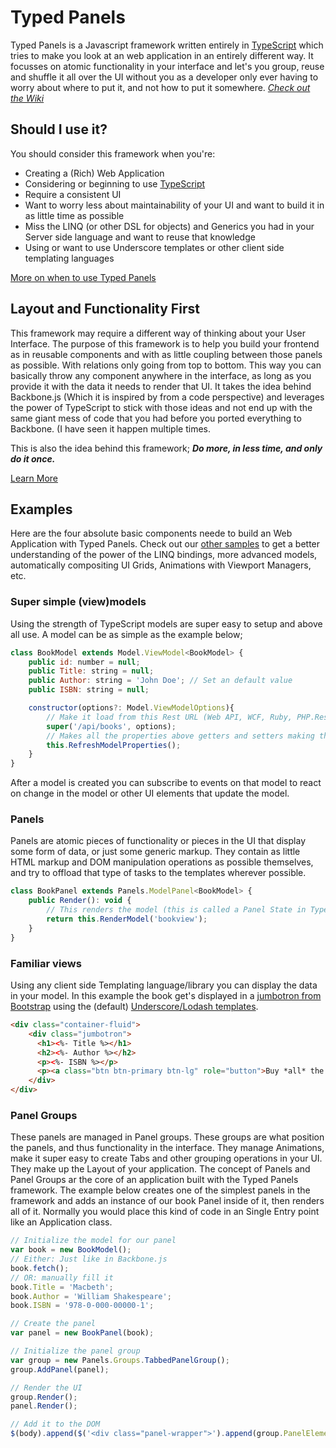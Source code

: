 # Typed Panels

Typed Panels is a Javascript framework written entirely in [TypeScript](http://www.typescriptlang.org/) which tries to make you look at an web application in an entirely different way. It focusses on atomic functionality in your interface and let's you group, reuse and shuffle it all over the UI without you as a developer only ever having to worry about where to put it, and not how to put it somewhere.
*[Check out the Wiki](https://github.com/jvanharn/typed-panels/wiki)*

## Should I use it?
You should consider this framework when you're:
 * Creating a (Rich) Web Application
 * Considering or beginning to use [TypeScript](http://www.typescriptlang.org/)
 * Require a consistent UI
 * Want to worry less about maintainability of your UI and want to build it in as little time as possible
 * Miss the LINQ (or other DSL for objects) and Generics you had in your Server side language and want to reuse that knowledge
 * Using or want to use Underscore templates or other client side templating languages

[More on when to use Typed Panels](https://github.com/jvanharn/typed-panels/wiki/Considering-Typed-Panels)

## Layout and Functionality First
This framework may require a different way of thinking about your User Interface. The purpose of this framework is to help you build your frontend as in reusable components and with as little coupling between those panels as possible. With relations only going from top to bottom. This way you can basically throw any component anywhere in the interface, as long as you provide it with the data it needs to render that UI.
It takes the idea behind Backbone.js (Which it is inspired by from a code perspective) and leverages the power of TypeScript to stick with those ideas and not end up with the same giant mess of code that you had before you ported everything to Backbone. (I have seen it happen multiple times.

This is also the idea behind this framework;
**_Do more, in less time, and only do it once._**

[Learn More](https://github.com/jvanharn/typed-panels/wiki/Layout-First-Approach)

## Examples
Here are the four absolute basic components neede to build an Web Application with Typed Panels. Check out our [other samples](https://github.com/jvanharn/typed-panels/tree/master/samples) to get a better understanding of the power of the LINQ bindings, more advanced models, automatically compositing UI Grids, Animations with Viewport Managers, etc.
### Super simple (view)models
Using the strength of TypeScript models are super easy to setup and above all use. A model can be as simple as the example below;
```javascript
class BookModel extends Model.ViewModel<BookModel> {
    public id: number = null;
    public Title: string = null;
    public Author: string = 'John Doe'; // Set an default value
    public ISBN: string = null;

    constructor(options?: Model.ViewModelOptions){
        // Make it load from this Rest URL (Web API, WCF, Ruby, PHP.Rest backend, ...)
        super('/api/books', options);
        // Makes all the properties above getters and setters making them act like properties as in C#
        this.RefreshModelProperties();
    }
}
```
After a model is created you can subscribe to events on that model to react on change in the model or other UI elements that update the model.

### Panels
Panels are atomic pieces of functionality or pieces in the UI that display some form of data, or just some generic markup. They contain as little HTML markup and DOM manipulation operations as possible themselves, and try to offload that type of tasks to the templates wherever possible.
```javascript
class BookPanel extends Panels.ModelPanel<BookModel> {
    public Render(): void {
        // This renders the model (this is called a Panel State in TypedPanels) with the Underscore template 'bookview.html'
        return this.RenderModel('bookview');
    }
}
```

### Familiar views
Using any client side Templating language/library you can display the data in your model. In this example the book get's displayed in a [jumbotron from Bootstrap](http://getbootstrap.com/components/#jumbotron) using the (default) [Underscore/Lodash templates](http://underscorejs.org/#template).
```html
<div class="container-fluid">
	<div class="jumbotron">
	  <h1><%- Title %></h1>
	  <h2><%- Author %></h2>
	  <p><%- ISBN %></p>
	  <p><a class="btn btn-primary btn-lg" role="button">Buy *all* the books</a></p>
	</div>
</div>
```

### Panel Groups
These panels are managed in Panel groups. These groups are what position the panels, and thus functionality in the interface. They manage Animations, make it super easy to create Tabs and other grouping operations in your UI. They make up the Layout of your application. The concept of Panels and Panel Groups ar the core of an application built with the Typed Panels framework.
The example below creates one of the simplest panels in the framework and adds an instance of our book Panel inside of it, then renders all of it. Normally you would place this kind of code in an Single Entry point like an Application class.
```javascript
// Initialize the model for our panel
var book = new BookModel();
// Either: Just like in Backbone.js
book.fetch();
// OR: manually fill it
book.Title = 'Macbeth';
book.Author = 'William Shakespeare';
book.ISBN = '978-0-000-00000-1';

// Create the panel
var panel = new BookPanel(book);

// Initialize the panel group
var group = new Panels.Groups.TabbedPanelGroup();
group.AddPanel(panel);

// Render the UI
group.Render();
panel.Render();

// Add it to the DOM
$(body).append($('<div class="panel-wrapper">').append(group.PanelElement));
```

